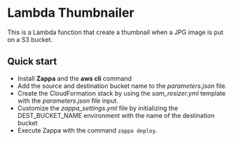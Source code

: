 # Lambda Thumbnailer

This is a Lambda function that create a thumbnail when a JPG image is put on a S3 bucket.

## Quick start

- Install **Zappa** and the **aws cli** command
- Add the source and destination bucket name to the _parameters.json_ file.
- Create the CloudFormation stack by using the _sam_resizer.yml_ template with the _parameters.json_ file input.
- Customize the _zappa_settings.yml_ file by initializing the DEST_BUCKET_NAME environment with the name of the destination bucket
- Execute Zappa with the command `zappa deploy`.